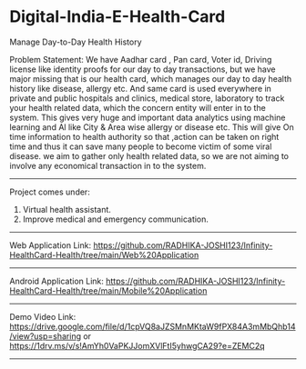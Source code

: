 # Digital-India-E-Health-Card
Manage Day-to-Day Health History

Problem Statement: We have Aadhar card , Pan card, Voter id, Driving license like identity proofs for our day to day transactions, but we have major missing that is our health card, which manages our day to day health history like disease, allergy etc. And same card is used everywhere in private and public hospitals and clinics, medical store, laboratory to track your health related data, which the concern entity will enter in to the system. This gives very huge and important data analytics using machine learning and Al like City & Area wise allergy or disease etc. This will give On time information to health authority so that ,action can be taken on right time and thus it can save many people to become victim of some viral disease. we aim to gather only health related data, so we are not aiming to involve any economical transaction in to the system. 
*******************************************************
Project comes under:
1. Virtual health assistant.
2. Improve medical and emergency communication.
*******************************************************
Web Application Link: 
https://github.com/RADHIKA-JOSHI123/Infinity-HealthCard-Health/tree/main/Web%20Application
*******************************************************
Android Application Link:
https://github.com/RADHIKA-JOSHI123/Infinity-HealthCard-Health/tree/main/Mobile%20Application
*******************************************************
Demo Video Link:
https://drive.google.com/file/d/1cpVQ8aJZSMnMKtaW9fPX84A3mMbQhb14/view?usp=sharing
or
https://1drv.ms/v/s!AmYh0VaPKJJomXVlFtI5yhwgCA29?e=ZEMC2q
*******************************************************

